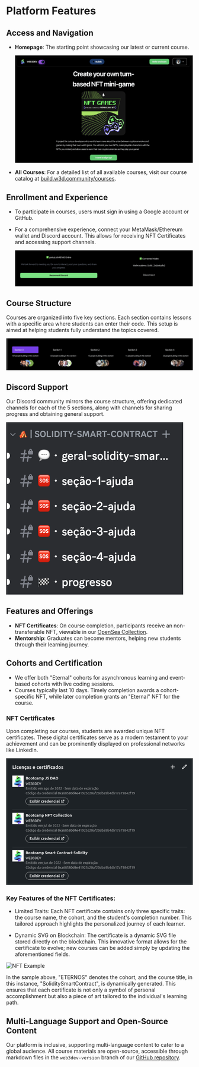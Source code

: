 # Platform Features

## Access and Navigation

- **Homepage**: The starting point showcasing our latest or current course.

  ![Course Homepage](images/homepage.png)

- **All Courses**: For a detailed list of all available courses, visit our course catalog at [build.w3d.community/courses](https://build.w3d.community/courses).

## Enrollment and Experience

- To participate in courses, users must sign in using a Google account or GitHub.
- For a comprehensive experience, connect your MetaMask/Ethereum wallet and Discord account. This allows for receiving NFT Certificates and accessing support channels.

  ![Connect Wallet and Discord](images/connections.png)

## Course Structure

Courses are organized into five key sections. Each section contains lessons with a specific area where students can enter their code. This setup is aimed at helping students fully understand the topics covered.

![Connect Wallet and Discord](images/course_structure.png)

## Discord Support

Our Discord community mirrors the course structure, offering dedicated channels for each of the 5 sections, along with channels for sharing progress and obtaining general support.

![Discord Channels](images/discord_channels.png)

## Features and Offerings

- **NFT Certificates**: On course completion, participants receive an non-transferable NFT, viewable in our [OpenSea Collection](https://opensea.io/collection/web3dev-bootcamp).
- **Mentorship**: Graduates can become mentors, helping new students through their learning journey.

## Cohorts and Certification

- We offer both "Eternal" cohorts for asynchronous learning and event-based cohorts with live coding sessions.
- Courses typically last 10 days. Timely completion awards a cohort-specific NFT, while later completion grants an "Eternal" NFT for the course.

### NFT Certificates

Upon completing our courses, students are awarded unique NFT certificates. These digital certificates serve as a modern testament to your achievement and can be prominently displayed on professional networks like LinkedIn.

![Linkedin Certificates](images/linkedin_certificates.png)

### Key Features of the NFT Certificates:

- Limited Traits: Each NFT certificate contains only three specific traits: the course name, the cohort, and the student's completion number. This tailored approach highlights the personalized journey of each learner.

- Dynamic SVG on Blockchain: The certificate is a dynamic SVG file stored directly on the blockchain. This innovative format allows for the certificate to evolve; new courses can be added simply by updating the aforementioned fields.

![NFT Example](images/nft_image.svg)

In the sample above, "ETERNOS" denotes the cohort, and the course title, in this instance, "SoliditySmartContract", is dynamically generated. This ensures that each certificate is not only a symbol of personal accomplishment but also a piece of art tailored to the individual's learning path.

## Multi-Language Support and Open-Source Content

Our platform is inclusive, supporting multi-language content to cater to a global audience. All course materials are open-source, accessible through markdown files in the `web3dev-version` branch of our [GitHub repository](https://github.com/w3b3d3v/buildspace-projects/tree/web3dev-version).
